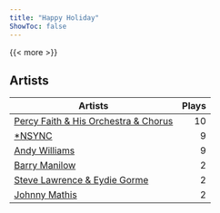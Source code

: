 ```yaml
---
title: "Happy Holiday"
ShowToc: false
---
```


{{< more >}}

## Artists
Artists | Plays 
----- | -----: 
[Percy Faith & His Orchestra & Chorus](/artists/percy-faith-his-orchestra-chorus-30066836) | 10
[*NSYNC](/artists/nsync-31882) | 9
[Andy Williams](/artists/andy-williams-16425) | 9
[Barry Manilow](/artists/barry-manilow-31897) | 2
[Steve Lawrence & Eydie Gorme](/artists/steve-lawrence-eydie-gorme-205352) | 2
[Johnny Mathis](/artists/johnny-mathis-14581) | 2

